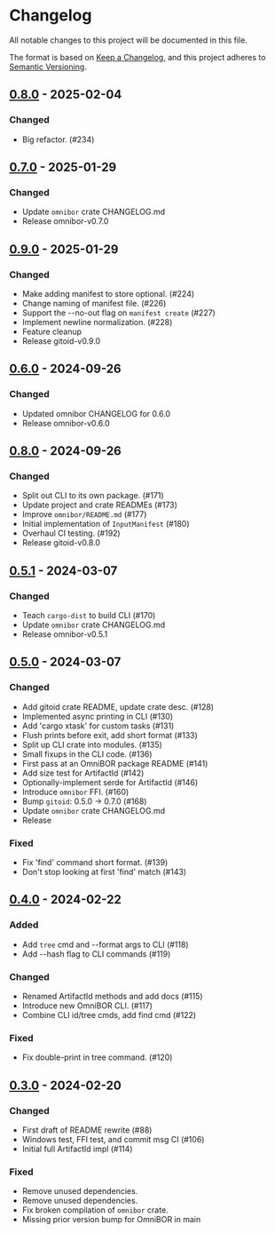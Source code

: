 # Changelog

All notable changes to this project will be documented in this file.

The format is based on [Keep a Changelog](https://keepachangelog.com/en/1.0.0/),
and this project adheres to [Semantic Versioning](https://semver.org/spec/v2.0.0.html).

## [0.8.0] - 2025-02-04

### Changed

- Big refactor. (#234)

## [0.7.0] - 2025-01-29

### Changed

- Update `omnibor` crate CHANGELOG.md
- Release omnibor-v0.7.0

## [0.9.0] - 2025-01-29

### Changed

- Make adding manifest to store optional. (#224)
- Change naming of manifest file. (#226)
- Support the --no-out flag on `manifest create` (#227)
- Implement newline normalization. (#228)
- Feature cleanup
- Release gitoid-v0.9.0

## [0.6.0] - 2024-09-26

### Changed

- Updated omnibor CHANGELOG for 0.6.0
- Release omnibor-v0.6.0

## [0.8.0] - 2024-09-26

### Changed

- Split out CLI to its own package. (#171)
- Update project and crate READMEs (#173)
- Improve `omnibor/README.md` (#177)
- Initial implementation of `InputManifest` (#180)
- Overhaul CI testing. (#192)
- Release gitoid-v0.8.0

## [0.5.1] - 2024-03-07

### Changed

- Teach `cargo-dist` to build CLI (#170)
- Update `omnibor` crate CHANGELOG.md
- Release omnibor-v0.5.1

## [0.5.0] - 2024-03-07

### Changed

- Add gitoid crate README, update crate desc. (#128)
- Implemented async printing in CLI (#130)
- Add 'cargo xtask' for custom tasks (#131)
- Flush prints before exit, add short format (#133)
- Split up CLI crate into modules. (#135)
- Small fixups in the CLI code. (#136)
- First pass at an OmniBOR package README (#141)
- Add size test for ArtifactId<Sha256> (#142)
- Optionally-implement serde for ArtifactId (#146)
- Introduce `omnibor` FFI. (#160)
- Bump `gitoid`: 0.5.0 -> 0.7.0 (#168)
- Update `omnibor` crate CHANGELOG.md
- Release

### Fixed

- Fix 'find' command short format. (#139)
- Don't stop looking at first 'find' match (#143)

## [0.4.0] - 2024-02-22

### Added

- Add `tree` cmd and --format args to CLI (#118)
- Add --hash flag to CLI commands (#119)

### Changed

- Renamed ArtifactId methods and add docs (#115)
- Introduce new OmniBOR CLI. (#117)
- Combine CLI id/tree cmds, add find cmd (#122)

### Fixed

- Fix double-print in tree command. (#120)

## [0.3.0] - 2024-02-20

### Changed

- First draft of README rewrite (#88)
- Windows test, FFI test, and commit msg CI (#106)
- Initial full ArtifactId impl (#114)

### Fixed

- Remove unused dependencies.
- Remove unused dependencies.
- Fix broken compilation of `omnibor` crate.
- Missing prior version bump for OmniBOR in main

[0.8.0]: https://github.com/omnibor/omnibor-rs/compare/omnibor-v0.7.0..omnibor-v0.8.0
[0.7.0]: https://github.com/omnibor/omnibor-rs/compare/gitoid-v0.9.0..omnibor-v0.7.0
[0.9.0]: https://github.com/omnibor/omnibor-rs/compare/omnibor-v0.6.0..gitoid-v0.9.0
[0.6.0]: https://github.com/omnibor/omnibor-rs/compare/gitoid-v0.8.0..omnibor-v0.6.0
[0.8.0]: https://github.com/omnibor/omnibor-rs/compare/omnibor-v0.5.1..gitoid-v0.8.0
[0.5.1]: https://github.com/omnibor/omnibor-rs/compare/omnibor-v0.5.0..omnibor-v0.5.1
[0.5.0]: https://github.com/omnibor/omnibor-rs/compare/omnibor-v0.4.0..omnibor-v0.5.0
[0.4.0]: https://github.com/omnibor/omnibor-rs/compare/omnibor-v0.3.0..omnibor-v0.4.0
[0.3.0]: https://github.com/omnibor/omnibor-rs/compare/gitoid-v0.5.0..omnibor-v0.3.0

<!-- generated by git-cliff -->
